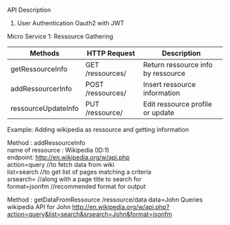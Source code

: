 API Description

1) User Authentication Oauth2 with JWT







Micro Service 1: Ressource Gathering<br/>

| Methods             | HTTP   Request    |            Description             |
|---------------------|-------------------|------------------------------------|
| getRessourceInfo    | GET /ressources/  | Return ressource info by ressource |
| addRessourcerInfo   | POST /ressources/ | Insert ressource information       |
| ressourceUpdateInfo | PUT /ressource/   | Edit ressource profile or update   |

Example: Adding wikipedia as ressource and getting information<br />


Method : addRessourceInfo<br />
  name of ressource : Wikipedia (ID:1)<br />
  endpoint:  http://en.wikipedia.org/w/api.php <br />
  action=query  //to fetch data from wiki<br />
  list=search   //to get list of pages matching a criteria<br />
  srsearch=      //along with a page title to search for<br />
  format=jsonfm   //recommended format for output<br />
  
Method : getDataFromRessource       /ressource/data      data=John
Queries wikipedia API for John
http://en.wikipedia.org/w/api.php?action=query&list=search&srsearch=John&format=jsonfm





